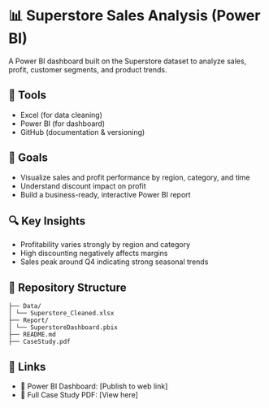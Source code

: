 # 📊 Superstore Sales Analysis (Power BI)

A Power BI dashboard built on the Superstore dataset to analyze sales, profit, customer segments, and product trends.

## 📁 Tools
- Excel (for data cleaning)
- Power BI (for dashboard)
- GitHub (documentation & versioning)

## 🎯 Goals
- Visualize sales and profit performance by region, category, and time
- Understand discount impact on profit
- Build a business-ready, interactive Power BI report

## 🔍 Key Insights
- Profitability varies strongly by region and category
- High discounting negatively affects margins
- Sales peak around Q4 indicating strong seasonal trends

## 📁 Repository Structure
```
├── Data/
│ └── Superstore_Cleaned.xlsx
├── Report/
│ └── SuperstoreDashboard.pbix
├── README.md
├── CaseStudy.pdf
```

## 📎 Links
- 🔗 Power BI Dashboard: [Publish to web link]
- 📄 Full Case Study PDF: [View here]
